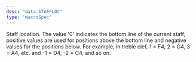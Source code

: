 ```yaml
---
desc: "data.STAFFLOC"
type: "macroSpec"
---
```


Staff location. The value '0' indicates the bottom line of the current staff; positive
values are used for positions above the bottom line and negative values for the positions
below. For example, in treble clef, 1 = F4, 2 = G4, 3 = A4, etc. and -1 = D4, -2 =
C4, and
so on.
